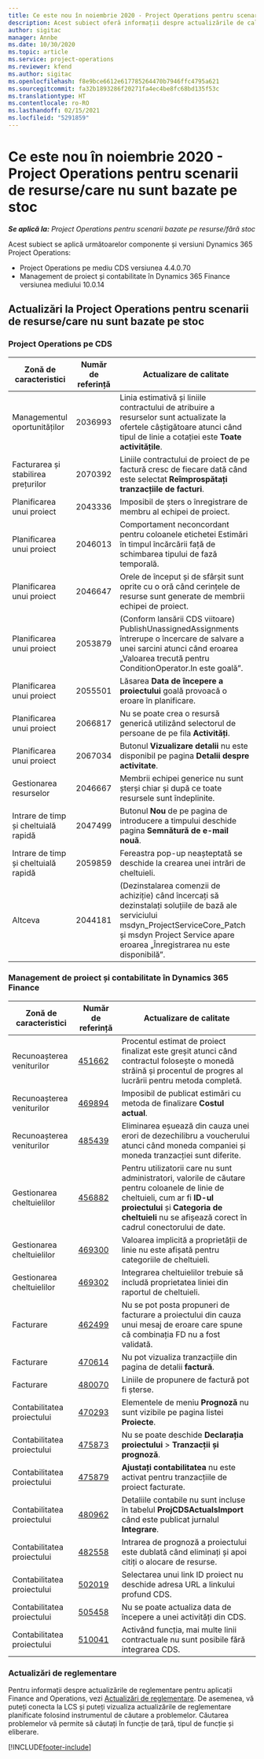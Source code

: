 ```yaml
---
title: Ce este nou în noiembrie 2020 - Project Operations pentru scenarii de resurse/care nu sunt bazate pe stoc
description: Acest subiect oferă informații despre actualizările de calitate disponibile în lansarea din noiembrie 2020 Project Operations pentru scenarii bazate pe resurse/care nu sunt bazate pe stoc.
author: sigitac
manager: Annbe
ms.date: 10/30/2020
ms.topic: article
ms.service: project-operations
ms.reviewer: kfend
ms.author: sigitac
ms.openlocfilehash: f8e9bce6612e617785264470b7946ffc4795a621
ms.sourcegitcommit: fa32b1893286f20271fa4ec4be8fc68bd135f53c
ms.translationtype: HT
ms.contentlocale: ro-RO
ms.lasthandoff: 02/15/2021
ms.locfileid: "5291859"
---
```

# <a name="whats-new-november-2020---project-operations-for-resourcenon-stocked-based-scenarios"></a>Ce este nou în noiembrie 2020 - Project Operations pentru scenarii de resurse/care nu sunt bazate pe stoc

_**Se aplică la:** Project Operations pentru scenarii bazate pe resurse/fără stoc_

Acest subiect se aplică următoarelor componente și versiuni Dynamics 365 Project Operations:

- Project Operations pe mediu CDS versiunea 4.4.0.70
- Management de proiect și contabilitate în Dynamics 365 Finance versiunea mediului 10.0.14

## <a name="updates-to-project-operations-for-resource-non-stocked-based-scenarios"></a>Actualizări la Project Operations pentru scenarii de resurse/care nu sunt bazate pe stoc

### <a name="project-operations-on-cds"></a>Project Operations pe CDS

| Zonă de caracteristici                 | Număr de referință | Actualizare de calitate                                                                                                                                                                    |
|------------------------------|------------------|-----------------------------------------------------------------------------------------------------------------------------------------------------------------------------------|
|   Managementul oportunităților       | 2036993          | Linia estimativă și liniile contractului de atribuire a resurselor sunt actualizate la ofertele câștigătoare atunci când tipul de linie a cotației este **Toate activitățile**.                                                 |
| Facturarea și stabilirea prețurilor          | 2070392          | Liniile contractului de proiect de pe factură cresc de fiecare dată când este selectat **Reîmprospătați tranzacțiile de facturi**.                                                                         |
| Planificarea unui proiect             | 2043336          | Imposibil de șters o înregistrare de membru al echipei de proiect.                                                                                                                                  |
| Planificarea unui proiect             | 2046013          | Comportament neconcordant pentru coloanele etichetei Estimări în timpul încărcării față de schimbarea tipului de fază temporală.                                                                                   |
| Planificarea unui proiect             | 2046647          | Orele de început și de sfârșit sunt oprite cu o oră când cerințele de resurse sunt generate de membrii echipei de proiect.                                                                      |
| Planificarea unui proiect             | 2053879          | (Conform lansării CDS viitoare) PublishUnassignedAssignments întrerupe o încercare de salvare a unei sarcini atunci când eroarea „Valoarea trecută pentru ConditionOperator.In este goală”.                       |
| Planificarea unui proiect             | 2055501          | Lăsarea **Data de începere a proiectului** goală provoacă o eroare în planificare.                                                                                                      |
| Planificarea unui proiect             | 2066817          | Nu se poate crea o resursă generică utilizând selectorul de persoane de pe fila **Activități**.                                                                                                   |
| Planificarea unui proiect             | 2067034          | Butonul **Vizualizare detalii** nu este disponibil pe pagina **Detalii despre activitate**.                                                                                                       |
| Gestionarea resurselor          | 2046667          | Membrii echipei generice nu sunt șterși chiar și după ce toate resursele sunt îndeplinite.                                                                                                    |
| Intrare de timp și cheltuială rapidă | 2047499          | Butonul **Nou** de pe pagina de introducere a timpului deschide pagina **Semnătură de e-mail nouă**.                                                                                               |
| Intrare de timp și cheltuială rapidă | 2059859          | Fereastra pop-up neașteptată se deschide la crearea unei intrări de cheltuieli.                                                                                                                         |
| Altceva                        | 2044181          | (Dezinstalarea comenzii de achiziție)   când încercați să dezinstalați soluțiile de bază ale serviciului msdyn_ProjectServiceCore_Patch și msdyn Project Service apare eroarea „Înregistrarea nu este disponibilă”.  |

### <a name="project-management-and-accounting-in-dynamics-365-finance"></a>Management de proiect și contabilitate în Dynamics 365 Finance

| Zonă de caracteristici        | Număr de referință | Actualizare de calitate                                                                                                                                                            |
|---------------------|------------------|---------------------------------------------------------------------------------------------------------------------------------------------------------------------------|
| Recunoașterea veniturilor | [451662](https://fix.lcs.dynamics.com/Issue/Details/?bugId=451662)           | Procentul estimat de proiect finalizat este greșit atunci când contractul folosește o monedă străină și procentul de progres al lucrării pentru metoda completă.                     |
| Recunoașterea veniturilor | [469894](https://fix.lcs.dynamics.com/Issue/Details/?bugId=469894)           | Imposibil de publicat estimări cu metoda de finalizare **Costul actual**.                                                                                                    |
| Recunoașterea veniturilor | [485439](https://fix.lcs.dynamics.com/Issue/Details/?bugId=485439)           | Eliminarea eșuează din cauza unei erori de dezechilibru a voucherului atunci când moneda companiei și moneda tranzacției sunt diferite.                                              |
| Gestionarea cheltuielilor  | [456882](https://fix.lcs.dynamics.com/Issue/Details/?bugId=456822)           | Pentru utilizatorii care nu sunt administratori, valorile de căutare pentru coloanele de linie de cheltuieli, cum ar fi **ID-ul proiectului** și **Categoria de cheltuieli** nu se afișează corect în cadrul conectorului de date. |
| Gestionarea cheltuielilor  | [469300](https://fix.lcs.dynamics.com/Issue/Details/?bugId=469300)           | Valoarea implicită a proprietății de linie nu este afișată pentru categoriile de cheltuieli.                                                                                                         |
| Gestionarea cheltuielilor  | [469302](https://fix.lcs.dynamics.com/Issue/Details/?bugId=469302)           | Integrarea cheltuielilor trebuie să includă proprietatea liniei din raportul de cheltuieli.                                                                                             |
| Facturare           | [462499](https://fix.lcs.dynamics.com/Issue/Details/?bugId=462499)           | Nu se pot posta propuneri de facturare a proiectului din cauza unui mesaj de eroare care spune că combinația FD nu a fost validată.                                                    |
| Facturare           | [470614](https://fix.lcs.dynamics.com/Issue/Details/?bugId=470614)           | Nu pot vizualiza tranzacțiile din pagina de detalii   **factură**.                                                                                                              |
| Facturare           | [480070](https://fix.lcs.dynamics.com/Issue/Details/?bugId=480070)           | Liniile de propunere de factură pot fi șterse.                                                                                                                                  |
| Contabilitatea proiectului  | [470293](https://fix.lcs.dynamics.com/Issue/Details/?bugId=470293)           | Elementele de meniu **Prognoză** nu sunt vizibile pe pagina listei **Proiecte**.                                                                                                   |
| Contabilitatea proiectului  | [475873](https://fix.lcs.dynamics.com/Issue/Details/?bugId=475873)           | Nu se poate deschide **Declarația proiectului**   > **Tranzacții și prognoză**.                                                                                                       |
| Contabilitatea proiectului  | [475879](https://fix.lcs.dynamics.com/Issue/Details/?bugId=475879)           | **Ajustați contabilitatea** nu este activat pentru tranzacțiile de proiect facturate.                                                                                                  |
| Contabilitatea proiectului  | [480962](https://fix.lcs.dynamics.com/Issue/Details/?bugId=480962)           | Detaliile contabile nu sunt incluse în tabelul **ProjCDSActualsImport** când este publicat jurnalul **Integrare**.                                                  |
| Contabilitatea proiectului  | [482558](https://fix.lcs.dynamics.com/Issue/Details/?bugId=482558)           | Intrarea de prognoză a proiectului este dublată când eliminați și apoi citiți o alocare de resurse.                                                                            |
| Contabilitatea proiectului  | [502019](https://fix.lcs.dynamics.com/Issue/Details/?bugId=502019)           | Selectarea unui link ID proiect nu deschide adresa URL a linkului profund CDS.                                                                                                         |
| Contabilitatea proiectului  | [505458](https://fix.lcs.dynamics.com/Issue/Details/?bugId=505458)           | Nu se poate actualiza data de începere a unei activități din CDS.                                                                                                                           |
| Contabilitatea proiectului  | [510041](https://fix.lcs.dynamics.com/Issue/Details/?bugId=510041)           | Activând funcția, mai multe linii contractuale nu sunt posibile fără integrarea CDS.                                                                                   |

### <a name="regulatory-updates"></a>Actualizări de reglementare
Pentru informații despre actualizările de reglementare pentru aplicații Finance and Operations, vezi [Actualizări de reglementare](https://docs.microsoft.com/dynamics365/finance/localizations/regulatory-updates). De asemenea, vă puteți conecta la LCS și puteți vizualiza actualizările de reglementare planificate folosind instrumentul de căutare a problemelor. Căutarea problemelor vă permite să căutați în funcție de țară, tipul de funcție și eliberare.


[!INCLUDE[footer-include](../includes/footer-banner.md)]